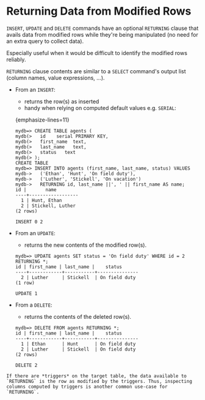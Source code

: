 # Returning Data from Modified Rows

`INSERT`, `UPDATE` and `DELETE` commands have an optional `RETURNING` clause that avails data from modified rows while they're being manipulated (no need for an extra query to collect data).

Especially useful when it would be difficult to identify the modified rows reliably.

`RETURNING` clause contents are similar to a `SELECT` command's output list (column names, value expressions, ...).

- From an `INSERT`:
  - returns the row(s) as inserted
  - handy when relying on computed default values e.g. `SERIAL`:

  {emphasize-lines=11}

  ```psql
  mydb=> CREATE TABLE agents (
  mydb(>   id    serial PRIMARY KEY,
  mydb(>   first_name  text,
  mydb(>   last_name   text,
  mydb(>   status   text
  mydb(> );
  CREATE TABLE
  mydb=> INSERT INTO agents (first_name, last_name, status) VALUES
  mydb->   ('Ethan', 'Hunt', 'On field duty'),
  mydb->   ('Luther', 'Stickell', 'On vacation')
  mydb->   RETURNING id, last_name ||', ' || first_name AS name;
  id |       name       
  ----+------------------
    1 | Hunt, Ethan
    2 | Stickell, Luther
  (2 rows)

  INSERT 0 2
  ```

- From an `UPDATE`:
  - returns the new contents of the modified row(s).

  ```psql
  mydb=> UPDATE agents SET status = 'On field duty' WHERE id = 2 RETURNING *;
  id | first_name | last_name |    status     
  ----+------------+-----------+---------------
    2 | Luther     | Stickell  | On field duty
  (1 row)

  UPDATE 1
  ```

- From a `DELETE`:
  - returns the contents of the deleted row(s).

  ```psql
  mydb=> DELETE FROM agents RETURNING *;
  id | first_name | last_name |    status     
  ----+------------+-----------+---------------
    1 | Ethan      | Hunt      | On field duty
    2 | Luther     | Stickell  | On field duty
  (2 rows)

  DELETE 2
  ```

```{note}
If there are *triggers* on the target table, the data available to `RETURNING` is the row as modified by the triggers. Thus, inspecting columns computed by triggers is another common use-case for `RETURNING`.
```
